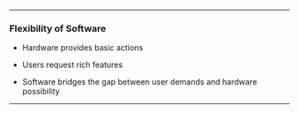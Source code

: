 ----

### Flexibility of Software

* Hardware provides basic actions
<!-- .element: class="fragment" -->
* Users request rich features
<!-- .element: class="fragment" -->
* Software bridges the gap between user demands and hardware possibility
<!-- .element: class="fragment" -->


----
